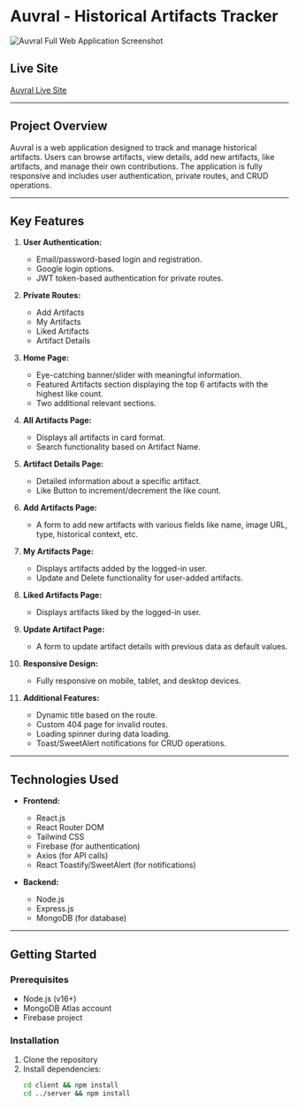 # **Auvral - Historical Artifacts Tracker**

![Auvral Full Web Application Screenshot](https://i.ibb.co.com/hxt9KSWY/auvral-web-app-sc.png)

## **Live Site**

[Auvral Live Site](https://auvral.web.app)


---

## **Project Overview**

Auvral is a web application designed to track and manage historical artifacts. Users can browse artifacts, view details, add new artifacts, like artifacts, and manage their own contributions. The application is fully responsive and includes user authentication, private routes, and CRUD operations.

---

## **Key Features**

1. **User Authentication:**

   - Email/password-based login and registration.
   - Google login options.
   - JWT token-based authentication for private routes.

2. **Private Routes:**

   - Add Artifacts
   - My Artifacts
   - Liked Artifacts
   - Artifact Details

3. **Home Page:**

   - Eye-catching banner/slider with meaningful information.
   - Featured Artifacts section displaying the top 6 artifacts with the highest like count.
   - Two additional relevant sections.

4. **All Artifacts Page:**

   - Displays all artifacts in card format.
   - Search functionality based on Artifact Name.

5. **Artifact Details Page:**

   - Detailed information about a specific artifact.
   - Like Button to increment/decrement the like count.

6. **Add Artifacts Page:**

   - A form to add new artifacts with various fields like name, image URL, type, historical context, etc.

7. **My Artifacts Page:**

   - Displays artifacts added by the logged-in user.
   - Update and Delete functionality for user-added artifacts.

8. **Liked Artifacts Page:**

   - Displays artifacts liked by the logged-in user.

9. **Update Artifact Page:**

   - A form to update artifact details with previous data as default values.

10. **Responsive Design:**

    - Fully responsive on mobile, tablet, and desktop devices.

11. **Additional Features:**
    - Dynamic title based on the route.
    - Custom 404 page for invalid routes.
    - Loading spinner during data loading.
    - Toast/SweetAlert notifications for CRUD operations.

---

## **Technologies Used**

- **Frontend:**

  - React.js
  - React Router DOM
  - Tailwind CSS
  - Firebase (for authentication)
  - Axios (for API calls)
  - React Toastify/SweetAlert (for notifications)

- **Backend:**
  - Node.js
  - Express.js
  - MongoDB (for database)

  
---

## **Getting Started**

### **Prerequisites**
- Node.js (v16+)
- MongoDB Atlas account
- Firebase project

### **Installation**
1. Clone the repository
2. Install dependencies:
   ```bash
   cd client && npm install
   cd ../server && npm install
